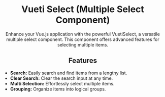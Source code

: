 <h1 style="text-align: center;">Vueti Select (Multiple Select Component)</h1>

<p style="text-align: center;">Enhance your Vue.js application with the powerful VuetiSelect, a versatile multiple select component. This component offers advanced features for selecting multiple items.</p>

<h2 style="text-align: center;">Features</h2>

<ul>
  <li><strong>Search:</strong> Easily search and find items from a lengthy list.</li>
  <li><strong>Clear Search:</strong> Clear the search input at any time.</li>
  <li><strong>Multi Selection:</strong> Effortlessly select multiple items.</li>
  <li><strong>Grouping:</strong> Organize items into logical groups.</li>
</ul>
